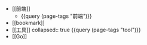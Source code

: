 - [[前端]]
	- {{query (page-tags "前端")}}
- [[bookmark]]
- [[工具]]
  collapsed:: true
  {{query (page-tags "tool")}}
- [[Go]]